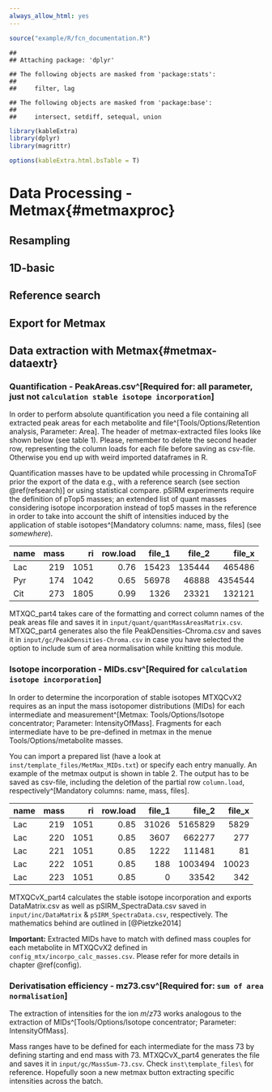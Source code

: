 ```yaml
---
always_allow_html: yes
---
```



```r
source("example/R/fcn_documentation.R")
```

```
## 
## Attaching package: 'dplyr'
```

```
## The following objects are masked from 'package:stats':
## 
##     filter, lag
```

```
## The following objects are masked from 'package:base':
## 
##     intersect, setdiff, setequal, union
```

```r
library(kableExtra)
library(dplyr)
library(magrittr)

options(kableExtra.html.bsTable = T)
```

# Data Processing - Metmax{#metmaxproc}

## Resampling

## 1D-basic

## Reference search



## Export for Metmax

## Data extraction with Metmax{#metmax-dataextr}
### Quantification - PeakAreas.csv^[Required for: all parameter, just not `calculation stable isotope incorporation`]

In order to perform absolute quantification you need a file containing all extracted peak areas for each metabolite and file^[Tools/Options/Retention analysis, Parameter: Area]. The header of metmax-extracted files looks like shown below (see table 1). Please, remember to delete the second header row, representing the column loads for each file before saving as csv-file. Otherwise you end up with weird imported dataframes in R.

Quantification masses have to be updated while processing in ChromaToF prior the export of the data e.g., with a reference search (see section \@ref(refsearch)] or using statistical compare. 
pSIRM experiments require the definition of pTop5 masses; an extended list of quant masses considering isotope incorporation instead of top5 masses in the reference in order to take into account the shift of intensities induced by the application of stable isotopes^[Mandatory columns: name, mass, files] (see *somewhere*).


<table class="table table-striped table-condensed" style="margin-left: auto; margin-right: auto;">
 <thead>
  <tr>
   <th style="text-align:left;"> name </th>
   <th style="text-align:right;"> mass </th>
   <th style="text-align:right;"> ri </th>
   <th style="text-align:right;"> row.load </th>
   <th style="text-align:right;"> file_1 </th>
   <th style="text-align:right;"> file_2 </th>
   <th style="text-align:right;"> file_x </th>
  </tr>
 </thead>
<tbody>
  <tr>
   <td style="text-align:left;"> Lac </td>
   <td style="text-align:right;"> 219 </td>
   <td style="text-align:right;"> 1051 </td>
   <td style="text-align:right;"> 0.76 </td>
   <td style="text-align:right;"> 15423 </td>
   <td style="text-align:right;"> 135444 </td>
   <td style="text-align:right;"> 465486 </td>
  </tr>
  <tr>
   <td style="text-align:left;"> Pyr </td>
   <td style="text-align:right;"> 174 </td>
   <td style="text-align:right;"> 1042 </td>
   <td style="text-align:right;"> 0.65 </td>
   <td style="text-align:right;"> 56978 </td>
   <td style="text-align:right;"> 46888 </td>
   <td style="text-align:right;"> 4354544 </td>
  </tr>
  <tr>
   <td style="text-align:left;"> Cit </td>
   <td style="text-align:right;"> 273 </td>
   <td style="text-align:right;"> 1805 </td>
   <td style="text-align:right;"> 0.99 </td>
   <td style="text-align:right;"> 1326 </td>
   <td style="text-align:right;"> 23321 </td>
   <td style="text-align:right;"> 132121 </td>
  </tr>
</tbody>
</table>

MTXQC_part4 takes care of the formatting and correct column names of the peak areas file and saves it in `input/quant/quantMassAreasMatrix.csv`.  MTXQC_part4 generates also the file PeakDensities-Chroma.csv and saves it in `input/gc/PeakDensities-Chroma.csv` in case you have selected the option to include sum of area normalisation while knitting this module.

### Isotope incorporation - MIDs.csv^[Required for `calculation isotope incorporation`]

In order to determine the incorporation of stable isotopes MTXQCvX2 requires as an input the mass isotopomer distributions (MIDs) for each intermediate and measurement^[Metmax: Tools/Options/Isotope concentrator; Parameter: IntensityOfMass]. Fragments for each intermediate have to be pre-defined in metmax in the menue Tools/Options/metabolite masses. 

You can import a prepared list (have a look at `inst/template_files/MetMax_MIDs.txt`) or specify each entry manually. An example of the metmax output is shown in table 2. The output has to be saved as csv-file, including the deletion of the partial row `column.load`, respectively^[Mandatory columns: name, mass, files].

<table class="table table-striped table-condensed" style="margin-left: auto; margin-right: auto;">
 <thead>
  <tr>
   <th style="text-align:left;"> name </th>
   <th style="text-align:right;"> mass </th>
   <th style="text-align:right;"> ri </th>
   <th style="text-align:right;"> row.load </th>
   <th style="text-align:right;"> file_1 </th>
   <th style="text-align:right;"> file_2 </th>
   <th style="text-align:right;"> file_x </th>
  </tr>
 </thead>
<tbody>
  <tr>
   <td style="text-align:left;"> Lac </td>
   <td style="text-align:right;"> 219 </td>
   <td style="text-align:right;"> 1051 </td>
   <td style="text-align:right;"> 0.85 </td>
   <td style="text-align:right;"> 31026 </td>
   <td style="text-align:right;"> 5165829 </td>
   <td style="text-align:right;"> 5829 </td>
  </tr>
  <tr>
   <td style="text-align:left;"> Lac </td>
   <td style="text-align:right;"> 220 </td>
   <td style="text-align:right;"> 1051 </td>
   <td style="text-align:right;"> 0.85 </td>
   <td style="text-align:right;"> 3607 </td>
   <td style="text-align:right;"> 662277 </td>
   <td style="text-align:right;"> 277 </td>
  </tr>
  <tr>
   <td style="text-align:left;"> Lac </td>
   <td style="text-align:right;"> 221 </td>
   <td style="text-align:right;"> 1051 </td>
   <td style="text-align:right;"> 0.85 </td>
   <td style="text-align:right;"> 1222 </td>
   <td style="text-align:right;"> 111481 </td>
   <td style="text-align:right;"> 81 </td>
  </tr>
  <tr>
   <td style="text-align:left;"> Lac </td>
   <td style="text-align:right;"> 222 </td>
   <td style="text-align:right;"> 1051 </td>
   <td style="text-align:right;"> 0.85 </td>
   <td style="text-align:right;"> 188 </td>
   <td style="text-align:right;"> 1003494 </td>
   <td style="text-align:right;"> 10023 </td>
  </tr>
  <tr>
   <td style="text-align:left;"> Lac </td>
   <td style="text-align:right;"> 223 </td>
   <td style="text-align:right;"> 1051 </td>
   <td style="text-align:right;"> 0.85 </td>
   <td style="text-align:right;"> 0 </td>
   <td style="text-align:right;"> 33542 </td>
   <td style="text-align:right;"> 342 </td>
  </tr>
</tbody>
</table>

MTXQCvX_part4 calculates the stable isotope incorporation and exports DataMatrix.csv as well as pSIRM_SpectraData.csv saved in `input/inc/DataMatrix` \& `pSIRM_SpectraData.csv`, respectively. The mathematics behind are outlined in [@Pietzke2014]

**Important:**
Extracted MIDs have to match with defined mass couples for each metabolite in MTXQCvX2 defined in `config_mtx/incorpo_calc_masses.csv`. Please refer for more details in chapter \@ref(config).

### Derivatisation efficiency - mz73.csv^[Required for: `sum of area normalisation`]

The extraction of intensities for the ion $m/z 73$ works analogous to the extraction of MIDs^[Tools/Options/Isotope concentrator; Parameter: IntensityOfMass]. 

Mass ranges have to be defined for each intermediate for the mass 73 by defining starting and end mass with 73. MTXQCvX_part4 generates the file and saves it in `input/gc/MassSum-73.csv`. Check `inst\template_files\` for reference. Hopefully soon a new metmax button extracting specific intensities across the batch.
